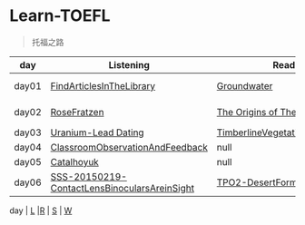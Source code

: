 # Learn-TOEFL
> 托福之路

day | Listening | Reading | Speaking | Writing
---|---|---|---|---
day01 | [FindArticlesInTheLibrary](./Listening/TPO1-LISTENING-FindArticlesInTheLibrary.md) | [Groundwater](./Reading/TPO1-READING-Groundwater.md) | [Task1](./Speaking/TPO1-SPEAKING-Task1.md) | [Integrated Writing](./Writing/TPO1-WRITING-Integrated-Writing.md)
day02 | [RoseFratzen](./Listening/TPO1-Listening-Rose-Fratzen.md) | [The Origins of Theater](./Reading/TPO1-Reading-The-Origins-of-Theater.md) | [Task-Media](./Speaking/TPO1-Speaking-Task-Media.md) | [Independent Writing](./Writing/TPO1-Independent-Writing.md)
day03 | [Uranium-Lead Dating](./Listening/TPO1_Listening_(Uranium-LeadDating).md) | [TimberlineVegetationOnMountains](./Reading/TPO1_Reading_(TimberlineVegetationOnMountains).md) | [LetterInTheCentervilleCollegeNews](./Speaking/TPO1_Speaking_(LetterInTheCentervilleCollegeNews).md) | null
day04 | [ClassroomObservationAndFeedback](./Listening/TPO1_Listening_(ClassroomObservationAndFeedback).md) | null | [Task4-Groupthink](./Speaking/TPO1_Speaking_Task4_(Groupthink).md) | null
day05 | [Catalhoyuk](./Listening/TPO1_listening_(Catalhoyuk).md) | null | [Task5-associationActivity](./Speaking/TPO1_Speaking_Task5_(associationActivity).md) | null
day06 | [SSS-20150219-ContactLensBinocularsAreinSight](./SSS-60SecondScience/Tech/SSS-20150219-ContactLensBinocularsAreinSight.md) |[TPO2-DesertFormation](./Reading/TPO2-Reading-DesertFormation.md) | [Task6-Psychology](./Speaking/TPO1-Speaking-Task6-Psychology.md) | null


day | [L](./Listening/) |[R](./Reading/) | [S](./Speaking/) | [W](./Writing/)
